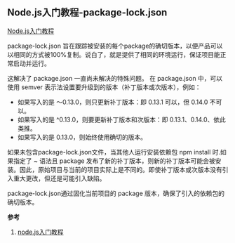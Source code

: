 ## Node.js入门教程-package-lock.json

[Node.js入门教程](http://nodejs.cn/learn)

package-lock.json 旨在跟踪被安装的每个package的确切版本，以便产品可以以相同的方式被100%复制。说白了，就是提供了相同的环境运行，保证项目能正常启动并运行。

这解决了 package.json 一直尚未解决的特殊问题。 在 package.json 中，可以使用 semver 表示法设置要升级到的版本（补丁版本或次版本），例如：

+ 如果写入的是 〜0.13.0，则只更新补丁版本：即 0.13.1 可以，但 0.14.0 不可以。
+ 如果写入的是 ^0.13.0，则要更新补丁版本和次版本：即 0.13.1、0.14.0、依此类推。
+ 如果写入的是 0.13.0，则始终使用确切的版本。

如果未包含package-lock.json文件，当其他人运行安装依赖包 npm install 时.如果指定了 ~ 语法且 package 发布了新的补丁版本，则新的补丁版本可能会被安装。因此，原始项目与当前的项目实际上是不同的。即使补丁版本或次版本没有引入重大更改，但还是可能引入缺陷。

package-lock.json通过固化当前项目的 package 版本，确保了引入的依赖包的确切版本。


**参考**

1. [node.js入门教程](http://nodejs.cn/learn)
